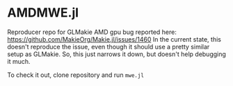 # AMDMWE.jl
Reproducer repo for GLMakie AMD gpu bug reported here: https://github.com/MakieOrg/Makie.jl/issues/1460
In the current state, this doesn't reproduce the issue, even though it should use a pretty similar setup as GLMakie. So, this just narrows it down, but doesn't help debugging it much.

To check it out, clone repository and run `mwe.jl`
